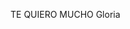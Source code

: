 
<html>
<head>
<title>
Te quiero mucho
</title>
</head>
<body>


TE QUIERO MUCHO Gloria 
</body>
</html>
